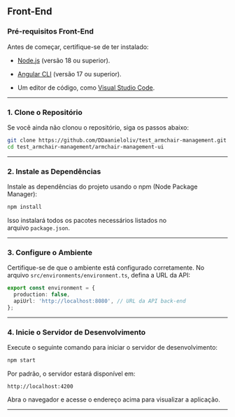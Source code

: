 
## **Front-End**

### **Pré-requisitos Front-End**

Antes de começar, certifique-se de ter instalado:

- [Node.js](https://nodejs.org/) (versão 18 ou superior).

- [Angular CLI](https://angular.io/cli) (versão 17 ou superior).

- Um editor de código, como [Visual Studio Code](https://code.visualstudio.com/).


---

### **1. Clone o Repositório**

Se você ainda não clonou o repositório, siga os passos abaixo:

```bash
git clone https://github.com/DDaanieloliv/test_armchair-management.git
cd test_armchair-management/armchair-management-ui
```

---

### **2. Instale as Dependências**

Instale as dependências do projeto usando o npm (Node Package Manager):

```bash
npm install
```


Isso instalará todos os pacotes necessários listados no arquivo `package.json`.

---

### **3. Configure o Ambiente**

Certifique-se de que o ambiente está configurado corretamente. No arquivo `src/environments/environment.ts`, defina a URL da API:

```typescript
export const environment = {
  production: false,
  apiUrl: 'http://localhost:8080', // URL da API back-end
};
```

---

### **4. Inicie o Servidor de Desenvolvimento**

Execute o seguinte comando para iniciar o servidor de desenvolvimento:

```bash
npm start
```

Por padrão, o servidor estará disponível em:

```
http://localhost:4200
```

Abra o navegador e acesse o endereço acima para visualizar a aplicação.

---
